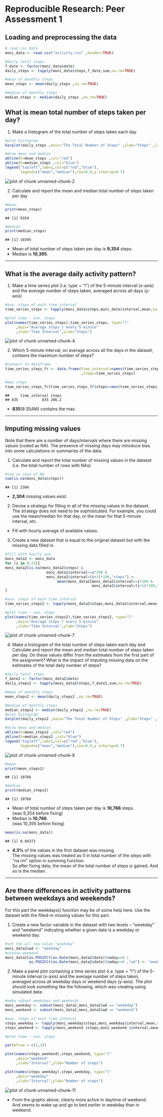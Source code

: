 # Reproducible Research: Peer Assessment 1


## Loading and preprocessing the data


```r
# read csv data
moni_data <- read.csv("activity.csv" ,header=TRUE)

#daily total steps
f_date <- factor(moni_data$date)
daily_steps <- tapply(moni_data$steps,f_date,sum,na.rm=TRUE)

#mean of monthly steps
mean_steps <- mean(daily_steps ,na.rm=TRUE)

#median of monthly steps
median_steps <- median(daily_steps ,na.rm=TRUE) 
```


## What is mean total number of steps taken per day?
1. Make a histogram of the total number of steps taken each day

```r
#plot histogram
barplot(daily_steps ,main="The Total Number of Steps" ,ylab="Steps" ,las=1 ,ylim=c(0,25000))

#draw mean and median
abline(h=mean_steps ,col="red")
abline(h=median_steps ,col="blue")
legend("topleft",lwd=1,col=c("red","blue"),
       legend=c("mean","median"),cex=0.9,y.intersp=0.7)
```

![plot of chunk unnamed-chunk-2](figure/unnamed-chunk-2.png) 

2. Calculate and report the mean and median total number of steps taken per day

```r
#mean 
print(mean_steps)
```

```
## [1] 9354
```

```r
#median
print(median_steps)
```

```
## [1] 10395
```

* Mean of total number of steps taken per day is **9,354** steps.  
* Median is **10,395**.   

* * *


## What is the average daily activity pattern?
1. Make a time series plot (i.e. type = "l") of the 5-minute interval (x-axis) and the average number of steps taken, averaged across all days (y-axis)


```r
#ave. steps of each time interval
time_series_steps <- tapply(moni_data$steps,moni_data$interval,mean,na.rm=TRUE)

#plot time ~ ave. steps
plot(names(time_series_steps),time_series_steps, type="l"
     ,main="Average steps / every 5-minute"
     ,xlab="Time Interval",ylab="Steps")
```

![plot of chunk unnamed-chunk-4](figure/unnamed-chunk-4.png) 
  
  
2. Which 5-minute interval, on average across all the days in the dataset, contains the maximum number of steps?


```r
#convert to dataframe 
time_series_steps_fr <- data.frame(time_interval=names(time_series_steps)
                                   ,steps=time_series_steps)

#max steps
time_series_steps_fr[time_series_steps_fr$steps==max(time_series_steps_fr$steps),]
```

```
##     time_interval steps
## 835           835 206.2
```

* **835**(8:35AM) contains the max.  

* * *

## Imputing missing values
Note that there are a number of days/intervals where there are missing values (coded as NA). The presence of missing days may introduce bias into some calculations or summaries of the data.

1. Calculate and report the total number of missing values in the dataset (i.e. the total number of rows with NAs)


```r
#sum in case of NA
sum(is.na(moni_data$steps))
```

```
## [1] 2304
```

* **2,304** missing values exist.    


2. Devise a strategy for filling in all of the missing values in the dataset. The strategy does not need to be sophisticated. For example, you could use the mean/median for that day, or the mean for that 5-minute interval, etc.

* Fill with hourly average of available values. 



3. Create a new dataset that is equal to the original dataset but with the missing data filled in.


```r
#fill with hourly ave.
moni_data2 <- moni_data
for (i in 0:23){
moni_data2[is.na(moni_data2$steps) & 
                   moni_data2$interval>=i*100 & 
                   moni_data2$interval<(i+1)*100,"steps"] <- 
                        mean(moni_data2[moni_data2$interval>=i*100 & 
                                        moni_data2$interval<(i+1)*100,"steps"],na.rm=TRUE)
}

#ave. steps of each time interval
time_series_steps2 <- tapply(moni_data2$steps,moni_data2$interval,mean,na.rm=TRUE)

#plot time ~ ave. steps
plot(names(time_series_steps2),time_series_steps2, type="l"
     ,main="Average steps / every 5-minute"
     ,xlab="Time Interval",ylab="Steps")
```

![plot of chunk unnamed-chunk-7](figure/unnamed-chunk-7.png) 


4. Make a histogram of the total number of steps taken each day and Calculate and report the mean and median total number of steps taken per day. Do these values differ from the estimates from the first part of the assignment? What is the impact of imputing missing data on the estimates of the total daily number of steps?  


```r
#daily total steps
f_date2 <- factor(moni_data2$date)
daily_steps2 <- tapply(moni_data2$steps,f_date2,sum,na.rm=TRUE)

#mean of monthly steps
mean_steps2 <- mean(daily_steps2 ,na.rm=TRUE)

#median of monthly steps
median_steps2 <- median(daily_steps2 ,na.rm=TRUE)
#plot histogram
barplot(daily_steps2 ,main="The Total Number of Steps" ,ylab="Steps" ,las=1 ,ylim=c(0,25000))

#draw mean and median
abline(h=mean_steps2 ,col="red")
abline(h=median_steps2 ,col="blue")
legend("topleft",lwd=1,col=c("red","blue"),
       legend=c("mean","median"),cex=0.9,y.intersp=0.7)
```

![plot of chunk unnamed-chunk-8](figure/unnamed-chunk-8.png) 

```r
#mean 
print(mean_steps2)
```

```
## [1] 10766
```

```r
#median
print(median_steps2)
```

```
## [1] 10766
```


* Mean of total number of steps taken per day is **10,766** steps.  
        (was 9,354 before fixing)
* Median is **10,766**.   
        (was 10,395 before fixing)
                

```r
mean(is.na(moni_data))             
```

```
## [1] 0.04372
```

* **4.3%** of the values in the first dataset was missing.  
The missing values was treated as 0 in total number of the steps 
with "na.rm" option in summing function.  
So after fixing data, the mean of the total number of steps is gained.
And so is the median.

* * *
## Are there differences in activity patterns between weekdays and weekends?
For this part the weekdays() function may be of some help here. Use the dataset with the filled-in missing values for this part.

1. Create a new factor variable in the dataset with two levels – “weekday” and “weekend” indicating whether a given date is a weekday or weekend day.  


```r
#set the all new value "weekday"
moni_data2$wd <- "weekday"
#choose weekend 
moni_data2[as.POSIXlt(as.Date(moni_data2$date))$wday==0 |
           as.POSIXlt(as.Date(moni_data2$date))$wday==6 ,"wd"] <- "weekend"
```


2. Make a panel plot containing a time series plot (i.e. type = "l") of the 5-minute interval (x-axis) and the average number of steps taken, averaged across all weekday days or weekend days (y-axis). The plot should look something like the following, which was creating using simulated data:


```r
#make subset weekdays and weekends
moni_weekday <- subset(moni_data2,moni_data2$wd == "weekday")
moni_weekend <- subset(moni_data2,moni_data2$wd == "weekend")

#ave. steps of each time interval
steps_weekday <- tapply(moni_weekday$steps,moni_weekday$interval,mean,na.rm=TRUE)
steps_weekend <- tapply(moni_weekend $steps,moni_weekend $interval,mean,na.rm=TRUE)

#plot time ~ ave. steps

par(mfrow = c(2,1))

plot(names(steps_weekend),steps_weekend, type="l"
     ,main="weekend"
     ,xlab="Interval",ylab="Number of steps")

plot(names(steps_weekday),steps_weekday, type="l"
     ,main="weekday"
     ,xlab="Interval",ylab="Number of steps")
```

![plot of chunk unnamed-chunk-11](figure/unnamed-chunk-11.png) 

* From the graphs above, clearly more active in daytime of weekend.  
 And seems to wake up and go to bed earlier in weekday than in weekend.
 

